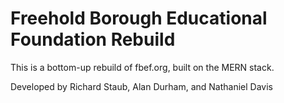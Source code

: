 # Freehold Borough Educational Foundation Rebuild

This is a bottom-up rebuild of fbef.org, built on the MERN stack.

Developed by Richard Staub, Alan Durham, and Nathaniel Davis
